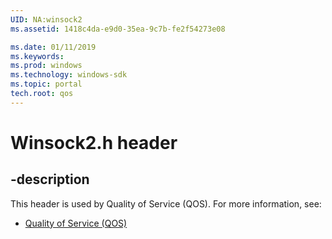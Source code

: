 ```yaml
---
UID: NA:winsock2
ms.assetid: 1418c4da-e9d0-35ea-9c7b-fe2f54273e08

ms.date: 01/11/2019
ms.keywords: 
ms.prod: windows
ms.technology: windows-sdk
ms.topic: portal
tech.root: qos
---
```


# Winsock2.h header


## -description


This header is used by Quality of Service (QOS). For more information, see:

- [Quality of Service (QOS)](../_qos/index.md)

